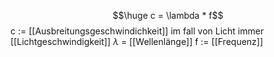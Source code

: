 $$\huge c = \lambda * f$$
c := [[Ausbreitungsgeschwindichkeit]] im fall von Licht immer [[Lichtgeschwindigkeit]] 
$\lambda$ = [[Wellenlänge]]
f := [[Frequenz]]